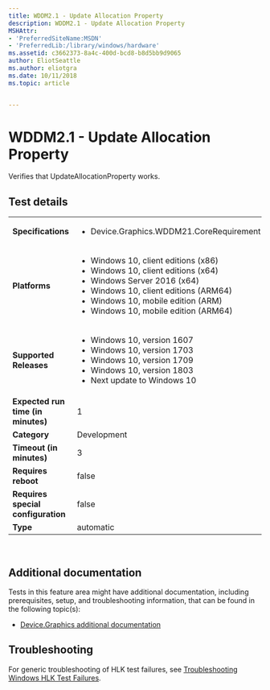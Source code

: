 ```yaml
---
title: WDDM2.1 - Update Allocation Property
description: WDDM2.1 - Update Allocation Property
MSHAttr:
- 'PreferredSiteName:MSDN'
- 'PreferredLib:/library/windows/hardware'
ms.assetid: c3662373-8a4c-400d-bcd8-b8d5bb9d9065
author: EliotSeattle
ms.author: eliotgra
ms.date: 10/11/2018
ms.topic: article


---
```


# <span id="p_hlk_test.51f5ec4f-bfcb-41c2-bb01-fef1403c93e4"></span>WDDM2.1 - Update Allocation Property


Verifies that UpdateAllocationProperty works.

## Test details
|||
|---|---|
| **Specifications**  | <ul><li>Device.Graphics.WDDM21.CoreRequirement</li></ul> |  
| **Platforms**   | <ul><li>Windows 10, client editions (x86)</li><li>Windows 10, client editions (x64)</li><li>Windows Server 2016 (x64)</li><li>Windows 10, client editions (ARM64)</li><li>Windows 10, mobile edition (ARM)</li><li>Windows 10, mobile edition (ARM64)</li></ul> |
| **Supported Releases** | <ul><li>Windows 10, version 1607</li><li>Windows 10, version 1703</li><li>Windows 10, version 1709</li><li>Windows 10, version 1803</li><li>Next update to Windows 10</li></ul> |
|**Expected run time (in minutes)**| 1 |
|**Category**| Development |
|**Timeout (in minutes)**| 3 |
|**Requires reboot**| false |
|**Requires special configuration**| false |
|**Type**| automatic |

 

## <span id="Additional_documentation"></span><span id="additional_documentation"></span><span id="ADDITIONAL_DOCUMENTATION"></span>Additional documentation


Tests in this feature area might have additional documentation, including prerequisites, setup, and troubleshooting information, that can be found in the following topic(s):

-   [Device.Graphics additional documentation](device-graphics-additional-documentation.md)

## <span id="Troubleshooting"></span><span id="troubleshooting"></span><span id="TROUBLESHOOTING"></span>Troubleshooting


For generic troubleshooting of HLK test failures, see [Troubleshooting Windows HLK Test Failures](..\user\troubleshooting-windows-hlk-test-failures.md).

 

 






